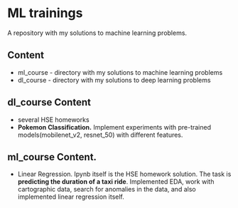 # ML trainings

A repository with my solutions to machine learning problems.

## Content
- ml_course - directory with my solutions to machine learning problems
- dl_course - directory with my solutions to deep learning problems

## dl_course Content
- several HSE homeworks
- **Pokemon Classification.** Implement experiments with pre-trained models(mobilenet_v2, resnet_50) with different features.

## ml_course Content.
- Linear Regression. Ipynb itself is the HSE homework solution. The task is **predicting the duration of a taxi ride**. Implemented EDA, work with cartographic data, search for anomalies in the data, and also implemented linear regression itself.
